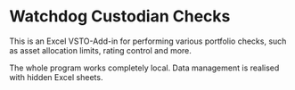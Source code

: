 # Watchdog Custodian Checks

This is an Excel VSTO-Add-in for performing various portfolio checks, such as asset allocation limits, rating control and more.

The whole program works completely local. Data management is realised with hidden Excel sheets.
